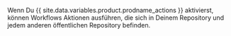Wenn Du {{ site.data.variables.product.prodname_actions }} aktivierst, können Workflows Aktionen ausführen, die sich in Deinem Repository und jedem anderen öffentlichen Repository befinden.